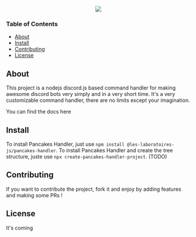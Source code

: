 <div style="text-align:center"><img src="https://cdn.discordapp.com/attachments/609313381421154304/670222364579201034/pancakes-handler.png.png" /></div>

### Table of Contents
* [About](https://github.com/Les-Laboratoires-JS/command-handler/blob/master/README.md#About)
* [Install](https://github.com/Les-Laboratoires-JS/command-handler/blob/master/README.md#Install)
* [Contributing](https://github.com/Les-Laboratoires-JS/command-handler/blob/master/README.md#Contributing)
* [License](https://github.com/Les-Laboratoires-JS/command-handler/blob/master/README.md#License)

## About
This project is a nodejs discord.js based command handler for making awesome discord bots very simply and in a very short time.
It's a very customizable command handler, there are no limits except your imagination.

You can find the docs here

## Install
To install Pancakes Handler, just use `npm install @les-laboratoires-js/pancakes-handler`.
To install Pancakes Handler and create the tree structure, juste use `npx create-pancakes-handler-project`. (TODO)

## Contributing
If you want to contribute the project, fork it and enjoy by adding features and making some PRs !

## License
It's coming
